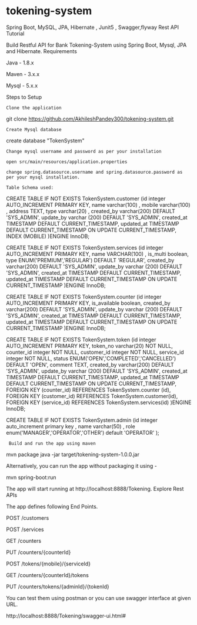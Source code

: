 # tokening-system

Spring Boot, MySQL, JPA, Hibernate , Junit5 , Swagger,flyway Rest API Tutorial

Build Restful  API for Bank Tokening-System using Spring Boot, Mysql, JPA and Hibernate. Requirements

Java - 1.8.x

Maven - 3.x.x

Mysql - 5.x.x

Steps to Setup

    Clone the application

git clone https://github.com/AkhileshPandey300/tokening-system.git

    Create Mysql database

create database "TokenSystem"

    Change mysql username and password as per your installation

    open src/main/resources/application.properties

    change spring.datasource.username and spring.datasource.password as per your mysql installation.
    
    Table Schema used:
    
CREATE TABLE IF NOT EXISTS TokenSystem.customer 
(id integer AUTO_INCREMENT PRIMARY KEY,
name varchar(100) ,
mobile varchar(100) ,
address TEXT,
type varchar(20) ,
created_by varchar(200) DEFAULT 'SYS_ADMIN', 
update_by varchar (200) DEFAULT 'SYS_ADMIN', 
created_at TIMESTAMP DEFAULT CURRENT_TIMESTAMP,
updated_at TIMESTAMP DEFAULT CURRENT_TIMESTAMP ON UPDATE CURRENT_TIMESTAMP,
INDEX (MOBILE)
)ENGINE InnoDB;

CREATE TABLE IF NOT EXISTS TokenSystem.services 
(id integer AUTO_INCREMENT PRIMARY KEY,
name VARCHAR(100) ,
is_multi boolean,
type ENUM('PREMIUM','REGULAR') DEFAULT 'REGULAR',
created_by varchar(200) DEFAULT 'SYS_ADMIN', 
update_by varchar (200) DEFAULT 'SYS_ADMIN', 
created_at TIMESTAMP DEFAULT CURRENT_TIMESTAMP,
updated_at TIMESTAMP DEFAULT CURRENT_TIMESTAMP ON UPDATE CURRENT_TIMESTAMP
)ENGINE InnoDB;

CREATE TABLE IF NOT EXISTS TokenSystem.counter 
(id integer AUTO_INCREMENT PRIMARY KEY,
is_available boolean,
created_by varchar(200) DEFAULT 'SYS_ADMIN',
update_by varchar (200) DEFAULT 'SYS_ADMIN',
created_at TIMESTAMP DEFAULT CURRENT_TIMESTAMP,
updated_at TIMESTAMP DEFAULT CURRENT_TIMESTAMP ON UPDATE CURRENT_TIMESTAMP
)ENGINE InnoDB;


CREATE TABLE IF NOT EXISTS TokenSystem.token 
(id integer AUTO_INCREMENT PRIMARY KEY,
token_no varchar(20) NOT NULL,
counter_id integer NOT NULL,
customer_id integer NOT NULL,
service_id integer NOT NULL,
status ENUM('OPEN','COMPLETED','CANCELLED') DEFAULT 'OPEN',
comment TEXT,
created_by varchar(200) DEFAULT 'SYS_ADMIN',
update_by varchar (200) DEFAULT 'SYS_ADMIN',
created_at TIMESTAMP DEFAULT CURRENT_TIMESTAMP,
updated_at TIMESTAMP DEFAULT CURRENT_TIMESTAMP ON UPDATE CURRENT_TIMESTAMP,
FOREIGN KEY (counter_id) REFERENCES TokenSystem.counter (id),
FOREIGN KEY (customer_id) REFERENCES TokenSystem.customer(id),
FOREIGN KEY (service_id) REFERENCES TokenSystem.services(id)
)ENGINE InnoDB;


CREATE TABLE IF NOT EXISTS TokenSystem.admin
(id integer auto_increment primary key ,
name varchar(50) ,
role enum('MANAGER','OPERATOR','OTHER') default 'OPERATOR'
);


     Build and run the app using maven

mvn package java -jar target/tokening-system-1.0.0.jar

Alternatively, you can run the app without packaging it using -

mvn spring-boot:run

The app will start running at http://localhost:8888/Tokening. Explore Rest APIs

The app defines following End Points.

POST /customers

POST /services

GET /counters

PUT /counters/{counterId}

POST /tokens/{mobile}/{serviceId}

GET /counters/{counterId}/tokens

PUT /counters/tokens/{adminId}/{tokenId}

You can test them using postman or you can use swagger interface at given URL.

http://localhost:8888/Tokening/swagger-ui.html#

